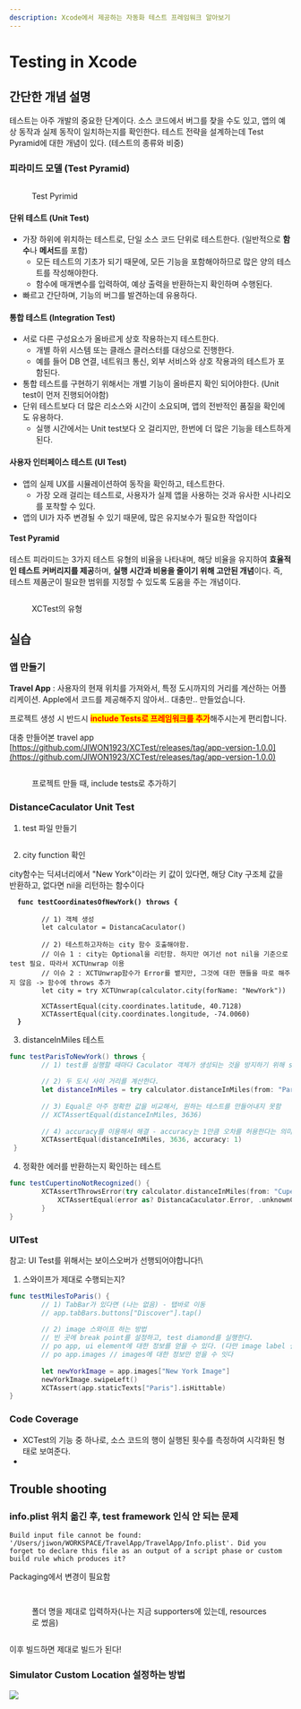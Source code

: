 ```yaml
---
description: Xcode에서 제공하는 자동화 테스트 프레임워크 알아보기
---
```


# Testing in Xcode

## 간단한 개념 설명

테스트는 아주 개발의 중요한 단계이다. 소스 코드에서 버그를 찾을 수도 있고, 앱의 예상 동작과 실제 동작이 일치하는지를 확인한다. 테스트 전략을 설계하는데 Test Pyramid에 대한 개념이 있다. (테스트의 종류와 비중)

### 피라미드 모델 (Test Pyramid)

<figure><img src="../../.gitbook/assets/image (7).png" alt=""><figcaption><p>Test Pyrimid</p></figcaption></figure>

#### 단위 테스트 (Unit Test)

* 가장 하위에 위치하는 테스트로, 단일 소스 코드 단위로 테스트한다. (일반적으로 **함수**나 **메서드**를 포함)
  * 모든 테스트의 기초가 되기 때문에, 모든 기능을 포함해야하므로 많은 양의 테스트를 작성해야한다.
  * 함수에 매개변수를 입력하여, 예상 출력을 반환하는지 확인하며 수행된다.
* 빠르고 간단하며, 기능의 버그를 발견하는데 유용하다.

#### 통합 테스트 (Integration Test)

* 서로 다른 구성요소가 올바르게 상호 작용하는지 테스트한다.
  * 개별 하위 시스템 또는 클래스 클러스터를 대상으로 진행한다.
  * 예를 들어 DB 연결, 네트워크 통신, 외부 서비스와 상호 작용과의 테스트가 포함된다.
* 통합 테스트를 구현하기 위해서는 개별 기능이 올바른지 확인 되어야한다. (Unit test이 먼저 진행되어야함)
* 단위 테스트보다 더 많은 리소스와 시간이 소요되며, 앱의 전반적인 품질을 확인에도 유용하다.
  * 실행 시간에서는 Unit test보다 오 걸리지만, 한번에 더 많은 기능을 테스트하게 된다.

#### 사용자 인터페이스 테스트 (UI Test)

* 앱의 실제 UX를 시뮬레이션하여 동작을 확인하고, 테스트한다.
  * 가장 오래 걸리는 테스트로, 사용자가 실제 앱을 사용하는 것과 유사한 시나리오를 포착할 수 있다.
* 앱의 UI가 자주 변경될 수 있기 때문에, 많은 유지보수가 필요한 작업이다



#### Test Pyramid

테스트 피라미드는 3가지 테스트 유형의 비율을 나타내며, 해당 비율을 유지하여 **효율적인 테스트 커버리지를 제공**하며, **실행 시간과 비용을 줄이기 위해 고안된 개념**이다. 즉, 테스트 제품군이 필요한 범위를 지정할 수 있도록 도움을 주는 개념이다.

<figure><img src="../../.gitbook/assets/image (29).png" alt=""><figcaption><p>XCTest의 유형</p></figcaption></figure>

## 실습

### 앱 만들기

**Travel App** : 사용자의 현재 위치를 가져와서, 특정 도시까지의 거리를 계산하는 어플리케이션. Apple에서 코드를 제공해주지 않아서.. 대충만.. 만들었습니다.&#x20;

프로젝트 생성 시 반드시 <mark style="color:red;">**include Tests로 프레임워크를 추가**</mark>해주시는게 편리합니다.

대충 만들어본 travel app [https://github.com/JIWON1923/XCTest/releases/tag/app-version-1.0.0](https://github.com/JIWON1923/XCTest/releases/tag/app-version-1.0.0)

<figure><img src="../../.gitbook/assets/image (13) (1).png" alt=""><figcaption><p>프로젝트 만들 때, include tests로 추가하기</p></figcaption></figure>





### DistanceCaculator Unit Test

1.  test 파일 만들기



    <figure><img src="../../.gitbook/assets/image (9) (1).png" alt=""><figcaption></figcaption></figure>
2. city function 확인

city함수는 딕셔너리에서 "New York"이라는 키 값이 있다면, 해당 City 구조체 값을 반환하고, 없다면 nil을 리턴하는 함수이다

<pre class="language-swift"><code class="lang-swift"><strong>  func testCoordinatesOfNewYork() throws {
</strong>        
        // 1) 객체 생성
        let calculator = DistancaCaculator()
        
        // 2) 테스트하고자하는 city 함수 호출해야함.
        // 이슈 1 : city는 Optional을 리턴함. 하지만 여기선 not nil을 기준으로 test 필요. 따라서 XCTUnwrap 이용
        // 이슈 2 : XCTUnwrap함수가 Error를 뱉지만, 그것에 대한 핸들을 따로 해주지 않음 -> 함수에 throws 추가
        let city = try XCTUnwrap(calculator.city(forName: "NewYork"))
        
        XCTAssertEqual(city.coordinates.latitude, 40.7128)
        XCTAssertEqual(city.coordinates.longitude, -74.0060)
<strong>  }
</strong></code></pre>



3. distanceInMiles 테스트

```swift
func testParisToNewYork() throws {
        // 1) test를 실행할 때마다 Caculator 객체가 생성되는 것을 방지하기 위해 setUp에서 객체를 생성한다. (13, 16번째 줄)
        
        // 2) 두 도시 사이 거리를 계산한다.
        let distanceInMiles = try calculator.distanceInMiles(from: "Paris", to: "NewYork")
        
        // 3) Equal은 아주 정확한 값을 비교해서, 원하는 테스트를 만들어내지 못함
        // XCTAssertEqual(distanceInMiles, 3636)
        
        // 4) accuracy를 이용해서 해결 - accuracy는 1만큼 오차를 허용한다는 의미
        XCTAssertEqual(distanceInMiles, 3636, accuracy: 1)
 }
```



4. 정확한 에러를 반환하는지 확인하는 테스트

```swift
func testCupertinoNotRecognized() {
        XCTAssertThrowsError(try calculator.distanceInMiles(from: "Cupertino", to: "NewYork")) { error in
            XCTAssertEqual(error as? DistancaCaculator.Error, .unknownCity("Cupertino"))
        }
}
```

###

### UITest

참고: UI Test를 위해서는 보이스오버가 선행되어야합니다!\\

1. 스와이프가 제대로 수행되는지?

```swift
func testMilesToParis() {
        // 1) TabBar가 있다면 (나는 없음) - 탭바로 이동
        // app.tabBars.buttons["Discover"].tap()
        
        // 2) image 스와이프 하는 방법
        // 빈 곳에 break point를 설정하고, test diamond를 실행한다.
        // po app, ui element에 대한 정보를 얻을 수 있다. (다만 image label 설정 필요)
        // po app.images // images에 대한 정보만 얻을 수 잇다
        
        let newYorkImage = app.images["New York Image"]
        newYorkImage.swipeLeft()
        XCTAssert(app.staticTexts["Paris"].isHittable)
}
```



### Code Coverage

* XCTest의 기능 중 하나로, 소스 코드의 행이 실행된 횟수를 측정하여 시각화된 형태로 보여준다.
*







## Trouble shooting

### info.plist 위치 옮긴 후, test framework 인식 안 되는 문제

```
Build input file cannot be found: '/Users/jiwon/WORKSPACE/TravelApp/TravelApp/Info.plist'. Did you forget to declare this file as an output of a script phase or custom build rule which produces it?
```

Packaging에서 변경이 필요함

<figure><img src="../../.gitbook/assets/image (2).png" alt=""><figcaption></figcaption></figure>

<figure><img src="../../.gitbook/assets/image (10).png" alt=""><figcaption><p>폴더 명을 제대로 입력하자(나는 지금 supporters에 있는데, resources로 썼음)</p></figcaption></figure>

<figure><img src="../../.gitbook/assets/image (1).png" alt=""><figcaption></figcaption></figure>

이후 빌드하면 제대로 빌드가 된다!



### Simulator Custom Location 설정하는 방법

![](<../../.gitbook/assets/image (24).png>)
